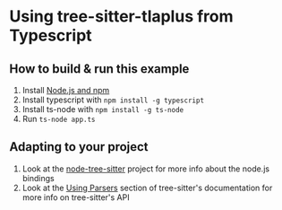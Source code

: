 # Using tree-sitter-tlaplus from Typescript

## How to build & run this example

1. Install [Node.js and npm](https://docs.npmjs.com/downloading-and-installing-node-js-and-npm)
1. Install typescript with `npm install -g typescript`
1. Install ts-node with `npm install -g ts-node`
1. Run `ts-node app.ts`

## Adapting to your project

1. Look at the [node-tree-sitter](https://github.com/tree-sitter/node-tree-sitter/) project for more info about the node.js bindings
1. Look at the [Using Parsers](https://tree-sitter.github.io/tree-sitter/using-parsers) section of tree-sitter's documentation for more info on tree-sitter's API
